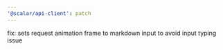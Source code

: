 ```yaml
---
'@scalar/api-client': patch
---
```


fix: sets request animation frame to markdown input to avoid input typing issue
